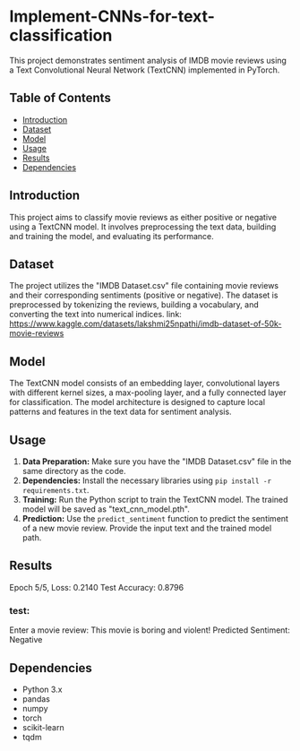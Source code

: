 # Implement-CNNs-for-text-classification

This project demonstrates sentiment analysis of IMDB movie reviews using a Text Convolutional Neural Network (TextCNN) implemented in PyTorch.

## Table of Contents

- [Introduction](#introduction)
- [Dataset](#dataset)
- [Model](#model)
- [Usage](#usage)
- [Results](#results)
- [Dependencies](#dependencies)


## Introduction

This project aims to classify movie reviews as either positive or negative using a TextCNN model. It involves preprocessing the text data, building and training the model, and evaluating its performance.

## Dataset

The project utilizes the "IMDB Dataset.csv" file containing movie reviews and their corresponding sentiments (positive or negative). The dataset is preprocessed by tokenizing the reviews, building a vocabulary, and converting the text into numerical indices.
link: https://www.kaggle.com/datasets/lakshmi25npathi/imdb-dataset-of-50k-movie-reviews

## Model

The TextCNN model consists of an embedding layer, convolutional layers with different kernel sizes, a max-pooling layer, and a fully connected layer for classification. The model architecture is designed to capture local patterns and features in the text data for sentiment analysis.

## Usage

1.  **Data Preparation:** Make sure you have the "IMDB Dataset.csv" file in the same directory as the code.
2.  **Dependencies:** Install the necessary libraries using `pip install -r requirements.txt`.
3.  **Training:** Run the Python script to train the TextCNN model. The trained model will be saved as "text\_cnn\_model.pth".
4.  **Prediction:** Use the `predict_sentiment` function to predict the sentiment of a new movie review. Provide the input text and the trained model path.


## Results

Epoch 5/5, Loss: 0.2140
Test Accuracy: 0.8796

### test:
Enter a movie review: This movie is boring and violent!
Predicted Sentiment: Negative

## Dependencies

-   Python 3.x
-   pandas
-   numpy
-   torch
-   scikit-learn
-   tqdm
